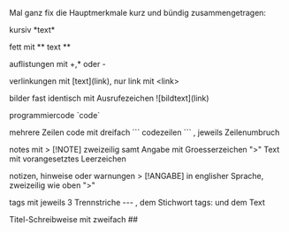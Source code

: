 Mal ganz fix die Hauptmerkmale kurz und bündig zusammengetragen:

kursiv  \*text*

fett  mit \** text **

auflistungen mit +,* oder -

verlinkungen mit \[text](link), nur link mit \<link>

bilder fast identisch mit Ausrufezeichen \!\[bildtext](link)

programmiercode  \`code`

mehrere Zeilen code mit dreifach \``` codezeilen ``` , jeweils Zeilenumbruch

notes mit > [!NOTE] zweizeilig samt Angabe mit Groesserzeichen ">" Text mit vorangesetztes Leerzeichen

notizen, hinweise oder warnungen > [!ANGABE] in englisher Sprache, zweizeilig wie oben ">"

tags mit jeweils 3 Trennstriche --- , dem Stichwort tags: und dem Text

Titel-Schreibweise mit zweifach \##
